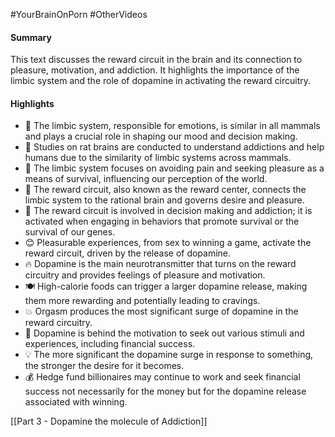 #YourBrainOnPorn
#OtherVideos

#### Summary

This text discusses the reward circuit in the brain and its connection to pleasure, motivation, and addiction. It highlights the importance of the limbic system and the role of dopamine in activating the reward circuitry.

#### Highlights

- 🧠 The limbic system, responsible for emotions, is similar in all mammals and plays a crucial role in shaping our mood and decision making.
- 🐀 Studies on rat brains are conducted to understand addictions and help humans due to the similarity of limbic systems across mammals.
- 🎯 The limbic system focuses on avoiding pain and seeking pleasure as a means of survival, influencing our perception of the world.
- 🔄 The reward circuit, also known as the reward center, connects the limbic system to the rational brain and governs desire and pleasure.
- 💪 The reward circuit is involved in decision making and addiction; it is activated when engaging in behaviors that promote survival or the survival of our genes.
- 😊 Pleasurable experiences, from sex to winning a game, activate the reward circuit, driven by the release of dopamine.
- 🔥 Dopamine is the main neurotransmitter that turns on the reward circuitry and provides feelings of pleasure and motivation.
- 🍽️ High-calorie foods can trigger a larger dopamine release, making them more rewarding and potentially leading to cravings.
- 💥 Orgasm produces the most significant surge of dopamine in the reward circuitry.
- 🤑 Dopamine is behind the motivation to seek out various stimuli and experiences, including financial success.
- 💡 The more significant the dopamine surge in response to something, the stronger the desire for it becomes.
- 💰 Hedge fund billionaires may continue to work and seek financial success not necessarily for the money but for the dopamine release associated with winning.


[[Part 3 - Dopamine the molecule of Addiction]]